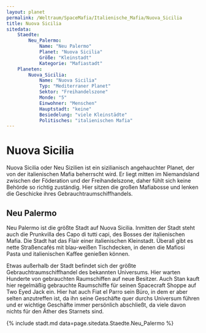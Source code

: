 ```yaml
---
layout: planet
permalink: /Weltraum/SpaceMafia/Italienische_Mafia/Nuova_Sicilia
title: Nuova Sicilia
sitedata:
    Staedte:
        Neu_Palermo:
            Name: "Neu Palermo"
            Planet: "Nuova Sicilia"
            Größe: "Kleinstadt"
            Kategorie: "Mafiastadt"
    Planeten:
        Nuova_Sicilia:
            Name: "Nuova Sicilia"
            Typ: "Mediterraner Planet"
            Sektor: "Freihandelszone"
            Monde: "5"
            Einwohner: "Menschen"
            Hauptstadt: "keine"
            Besiedelung: "viele Kleinstädte"
            Politisches: "italienischen Mafia"
---
```


# Nuova Sicilia

Nuova Sicilia oder Neu Sizilien ist ein sizilianisch angehauchter Planet, der von der italienischen Mafia beherrscht wird. Er liegt mitten im Niemandsland zwischen der Föderation und der Freihandelszone, daher fühlt sich keine Behörde so richtig zuständig. Hier sitzen die großen Mafiabosse und lenken die Geschicke ihres Gebrauchtraumschiffhandels.

## Neu Palermo

Neu Palermo ist die größte Stadt auf Nuova Sicilia. Inmitten der Stadt steht auch die Prunkvilla des Capo di tutti capi, des Bosses der italienischen Mafia. Die Stadt hat das Flair einer italienischen Kleinstadt. Überall gibt es nette Straßencaf&eacute;s mit blau-weißen Tischdecken, in denen die Mafiosi Pasta und italienischen Kaffee genießen können.

Etwas außerhalb der Stadt befindet sich der größte Gebrauchtraumschiffhandel des bekannten Universums. Hier warten Hunderte von gebrauchten Raumschiffen auf neue Besitzer. Auch Stan kauft hier regelmäßig gebrauchte Raumschiffe für seinen Spacecraft Shoppe auf Two Eyed Jack ein. Hier hat auch Fiat el Parro sein Büro, in dem er aber selten anzutreffen ist, da ihn seine Geschäfte quer durchs Universum führen und er wichtige Geschäfte immer persönlich abschließt, da viele davon nichts für den Äther des Starnets sind.

{% include stadt.md data=page.sitedata.Staedte.Neu_Palermo %}
